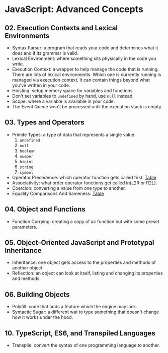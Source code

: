 # JavaScript: Advanced Concepts

## 02. Execution Contexts and Lexical Environments

- Syntax Parser: a program that reads your code and determines what it does and if its grammar is valid.
- Lexical Environment: where something sits physically in the code you write.
- Execution Context: a wrapper to help manage the code that is running. There are lots of lexical environments. Which one is currently running is managed via execution context. It can contain things beyond what you've written in your code.
- Hoisting: setup memory space for variables and functions.
- Don't set variables to `undefined` by hand, use `null` instead.
- Scope: where a variable is available in your code.
- The Event Queue won't be processed until the execution stack is empty.

## 03. Types and Operators

- Primite Types: a type of data that represents a single value.
  1. `undefined`
  1. `null`
  1. `boolean`
  1. `number`
  1. `bigint`
  1. `string`
  1. `symbol`
- Operator Precedence: which operator function gets called first. [Table](https://developer.mozilla.org/en-US/docs/Web/JavaScript/Reference/Operators/Operator_Precedence#table)
- Associativity: what order operator functions get called in(L2R or R2L).
- Coercion: converting a value from one type to another.
- Equality Comparisons And Sameness: [Table](https://developer.mozilla.org/en-US/docs/Web/JavaScript/Equality_comparisons_and_sameness#comparing_equality_methods)

## 04. Object and Functions

- Function Currying: creating a copy of ac function but with some preset parameters.

## 05. Object-Oriented JavaScript and Prototypal Inheritance

- Inheritance: one object gets access to the properties and methods of another object.
- Reflection: an object can look at itself, listing and changing its properties and methods.

## 06. Building Objects

- Polyfill: code that adds a feature which the engine may lack.
- Syntactic Sugar: a different wat to type something that doesn't change how it works under the hood.

## 10. TypeScript, ES6, and Transpiled Languages

- Transpile: convert the syntax of one programming language to another.
